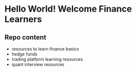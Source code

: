 # Hello World! Welcome Finance Learners

## Repo content
- resources to learn finance basics
- hedge funds
- trading platform learning resources
- quant interview resources
